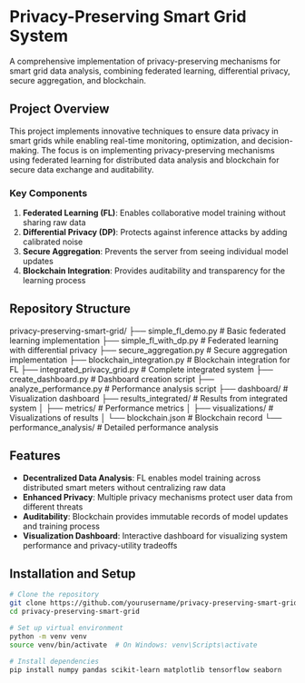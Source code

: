 # Privacy-Preserving Smart Grid System

A comprehensive implementation of privacy-preserving mechanisms for smart grid data analysis, combining federated learning, differential privacy, secure aggregation, and blockchain.

## Project Overview

This project implements innovative techniques to ensure data privacy in smart grids while enabling real-time monitoring, optimization, and decision-making. The focus is on implementing privacy-preserving mechanisms using federated learning for distributed data analysis and blockchain for secure data exchange and auditability.

### Key Components

1. **Federated Learning (FL)**: Enables collaborative model training without sharing raw data
2. **Differential Privacy (DP)**: Protects against inference attacks by adding calibrated noise
3. **Secure Aggregation**: Prevents the server from seeing individual model updates
4. **Blockchain Integration**: Provides auditability and transparency for the learning process

## Repository Structure
privacy-preserving-smart-grid/
├── simple_fl_demo.py                # Basic federated learning implementation
├── simple_fl_with_dp.py             # Federated learning with differential privacy
├── secure_aggregation.py            # Secure aggregation implementation
├── blockchain_integration.py        # Blockchain integration for FL
├── integrated_privacy_grid.py       # Complete integrated system
├── create_dashboard.py              # Dashboard creation script
├── analyze_performance.py           # Performance analysis script
├── dashboard/                       # Visualization dashboard
├── results_integrated/              # Results from integrated system
│   ├── metrics/                     # Performance metrics
│   ├── visualizations/              # Visualizations of results
│   └── blockchain.json              # Blockchain record
└── performance_analysis/            # Detailed performance analysis
## Features

- **Decentralized Data Analysis**: FL enables model training across distributed smart meters without centralizing raw data
- **Enhanced Privacy**: Multiple privacy mechanisms protect user data from different threats
- **Auditability**: Blockchain provides immutable records of model updates and training process
- **Visualization Dashboard**: Interactive dashboard for visualizing system performance and privacy-utility tradeoffs

## Installation and Setup

```bash
# Clone the repository
git clone https://github.com/yourusername/privacy-preserving-smart-grid.git
cd privacy-preserving-smart-grid

# Set up virtual environment
python -m venv venv
source venv/bin/activate  # On Windows: venv\Scripts\activate

# Install dependencies
pip install numpy pandas scikit-learn matplotlib tensorflow seaborn
